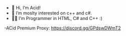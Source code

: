 - 👋 Hi, I’m Acid!
- 👀 I’m moslty interested on c++ and c#.
- 🧑‍💻 I’m Programmer in HTML, C# and C++ :)

-ACid Premium Proxy: https://discord.gg/GPdswDWmT2
